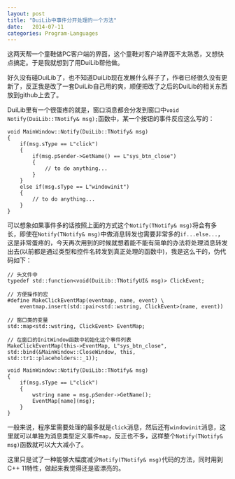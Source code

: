 ```yaml
---
layout: post
title: "DuiLib中事件分开处理的一个方法"
date:   2014-07-11
categories: Program-Languages
---
```


这两天帮一个童鞋做PC客户端的界面，这个童鞋对客户端界面不太熟悉，又想快点搞定。于是我就想到了用DuiLib帮他做。

好久没有碰DuiLib了，也不知道DuiLib现在发展什么样子了，作者已经很久没有更新了，反正我是改了一套DuiLib自己用的爽，顺便把改了之后的DuiLib的相关东西放到github上去了。

DuiLib里有一个很蛋疼的就是，窗口消息都会分发到窗口中```void Notify(DuiLib::TNotify& msg);```函数中，某一个按钮的事件反应这么写的：  

    void MainWindow::Notify(DuiLib::TNotify& msg)
    {
    	if(msg.sType == L"click")
    	{
    		if(msg.pSender->GetName() == L"sys_btn_close")
    		{
    			// to do anything...
    		}
    	}
    	else if(msg.sType == L"windowinit")
    	{
    		// to do anything...
    	}
    }

可以想象如果事件多的话按照上面的方式这个```Notify(TNotify& msg)```将会有多长，即使在```Notify(TNotify& msg)```中做消息转发也需要非常多的```if...else...```，这是非常蛋疼的，今天再次用到的时候就想着能不能有简单的办法将处理消息转发出去(以前都是通过类型和控件名转发到真正处理的函数中)，我是这么干的，伪代码如下：   

    // 头文件中
    typedef std::function<void(DuiLib::TNotifyUI& msg)> ClickEvent;
    
    // 方便操作的宏
    #define MakeClickEventMap(eventmap, name, event) \
    	eventmap.insert(std::pair<std::wstring, ClickEvent>(name, event))
    
    // 窗口类的变量
    std::map<std::wstring, ClickEvent> EventMap;
    
    // 在窗口的InitWindow函数中初始化这个事件列表
    MakeClickEventMap(this->EventMap, L"sys_btn_close", std::bind(&MainWindow::CloseWindow, this, std::tr1::placeholders::_1));
    
    void MainWindow::Notify(DuiLib::TNotify& msg)
    {
    	if(msg.sType == L"click")
    	{
    		wstring name = msg.pSender->GetName();
    		EventMap[name](msg);
    	}
    }

一般来说，程序里需要处理的最多就是```click```消息，然后还有```windowinit```消息，这里就可以单独为消息类型定义事件```map```，反正也不多，这样整个```Notify(TNotify& msg)```函数就可以大大减小了。

这里只是试了一种能够大幅度减少```Notify(TNotify& msg)```代码的方法，同时用到C++ 11特性，做起来我觉得还是蛮漂亮的。
